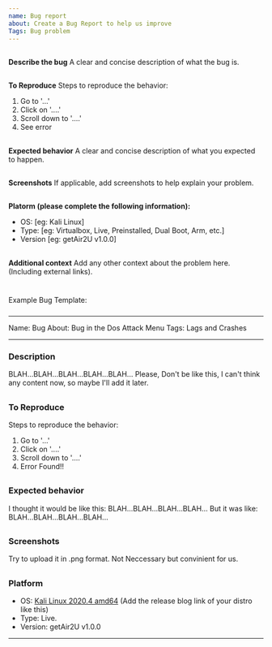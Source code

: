 ```yaml
---
name: Bug report
about: Create a Bug Report to help us improve
Tags: Bug problem 
---
```

##
**Describe the bug**
A clear and concise description of what the bug is.
##
**To Reproduce**
Steps to reproduce the behavior:
1. Go to '...'
2. Click on '....'
3. Scroll down to '....'
4. See error
##
**Expected behavior**
A clear and concise description of what you expected to happen.
##
**Screenshots**
If applicable, add screenshots to help explain your problem.
##
**Platorm (please complete the following information):**
 - OS: [eg: Kali Linux]
 - Type: [eg: Virtualbox, Live, Preinstalled, Dual Boot, Arm, etc.]
 - Version [eg: getAir2U v1.0.0]
##
**Additional context**
Add any other context about the problem here. (Including external links).
#
#
Example Bug Template:
###
---

Name: Bug
About: Bug in the Dos Attack Menu
Tags: Lags and Crashes

---
### **Description**
BLAH...BLAH...BLAH...BLAH...BLAH...
Please, Don't be like this, I can't think any content now, so maybe I'll add it later.
##
### **To Reproduce**
Steps to reproduce the behavior:
1. Go to '...'
2. Click on '....'
3. Scroll down to '....'
4. Error Found!!
##
### **Expected behavior**
I thought it would be like this: BLAH...BLAH...BLAH...BLAH...
But it was like: BLAH...BLAH...BLAH...BLAH...
##
### **Screenshots**
Try to upload it in .png format. Not Neccessary but convinient for us.
##
### **Platform**
* OS: [Kali Linux 2020.4 amd64] (Add the release blog link of your distro like this)
* Type: Live.
* Version: getAir2U v1.0.0

---

[Kali Linux 2020.4 amd64]: https://www.kali.org/blog/kali-linux-2020-4-release/
